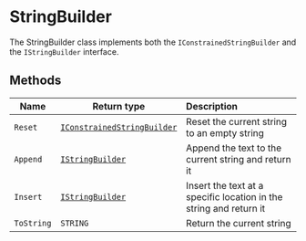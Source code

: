 # StringBuilder
The StringBuilder class implements both the `IConstrainedStringBuilder` and the `IStringBuilder` interface.

## Methods
| Name       | Return type                 | Description                      |
| ----       | ---                         | :--------------------------------------- |
| `Reset`    | [`IConstrainedStringBuilder`](IConstrainedStringBuilder.md) | Reset the current string to an empty string|
| `Append`   | [`IStringBuilder`](IStringBuilder.md)          | Append the text to the current string and return it|
| `Insert`   | [`IStringBuilder`](IStringBuilder.md)            | Insert the text at a specific location in the string and return it|
| `ToString` | `STRING`                    | Return the current string|
